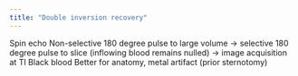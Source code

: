 ```yaml
---
title: "Double inversion recovery"
---
```

Spin echo
Non-selective 180 degree pulse to large volume -&gt; selective 180 degree pulse to slice (inflowing blood remains nulled) -&gt; image acquisition at TI
Black blood
Better for anatomy, metal artifact (prior sternotomy)


